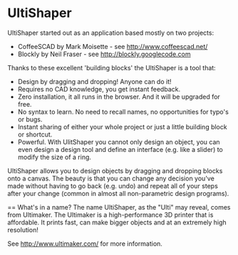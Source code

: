 UltiShaper
==========

UltiShaper started out as an application based mostly on two projects:
- CoffeeSCAD by Mark Moisette - see http://www.coffeescad.net/
- Blockly by Neil Fraser - see http://blockly.googlecode.com

Thanks to these excellent 'building blocks' the UltiShaper is a tool that:
- Design by dragging and dropping! Anyone can do it!
- Requires no CAD knowledge, you get instant feedback.
- Zero installation, it all runs in the browser. And it will be upgraded for free.
- No syntax to learn. No need to recall names, no opportunities for typo's or bugs.
- Instant sharing of either your whole project or just a little building block or shortcut.
- Powerful. With UlitShaper you cannot only design an object, you can even design a design tool and define an interface (e.g. like a slider) to modify the size of a ring.

UltiShaper allows you to design objects by dragging and dropping blocks onto a canvas. The beauty is that you can change any decision you've made without having to go back (e.g. undo) and repeat all of your steps after your change (common in almost all non-parametric design programs).

== What's in a name?
The name UltiShaper, as the "Ulti" may reveal, comes from Ultimaker. The Ultimaker is a high-performance 3D printer that is affordable. It prints fast, can make bigger objects and at an extremely high resolution!

See http://www.ultimaker.com/ for more information.